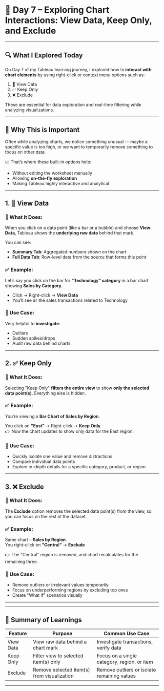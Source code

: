# 📅 Day 7 – Exploring Chart Interactions: View Data, Keep Only, and Exclude

---

## 🔍 What I Explored Today

On Day 7 of my Tableau learning journey, I explored how to **interact with chart elements** by using right-click or context menu options such as:

1. 🔎 View Data  
2. ✅ Keep Only  
3. ❌ Exclude

These are essential for data exploration and real-time filtering while analyzing visualizations.

---

## 🧠 Why This is Important

Often while analyzing charts, we notice something unusual — maybe a specific value is too high, or we want to temporarily remove something to focus on other data.

📈 That’s where these built-in options help:
- Without editing the worksheet manually
- Allowing **on-the-fly exploration**
- Making Tableau highly interactive and analytical

---

## 1. 🔎 View Data

### 🧠 What It Does:
When you click on a data point (like a bar or a bubble) and choose **View Data**, Tableau shows the **underlying raw data** behind that mark.

You can see:
- **Summary Tab**: Aggregated numbers shown on the chart  
- **Full Data Tab**: Row-level data from the source that forms this point

### ✅ Example:
Let’s say you click on the bar for **"Technology" category** in a bar chart showing **Sales by Category**.

- Click → Right-click → **View Data**  
- You’ll see all the sales transactions related to Technology

### 📌 Use Case:
Very helpful to **investigate**:
- Outliers
- Sudden spikes/drops
- Audit raw data behind charts

---

## 2. ✅ Keep Only

### 🧠 What It Does:
Selecting "Keep Only" **filters the entire view** to show **only the selected data point(s)**. Everything else is hidden.

### ✅ Example:
You’re viewing a **Bar Chart of Sales by Region**.

You click on **"East"** → Right-click → **Keep Only**  
👉 Now the chart updates to show only data for the East region.

### 📌 Use Case:
- Quickly isolate one value and remove distractions  
- Compare individual data points  
- Explore in-depth details for a specific category, product, or region

---

## 3. ❌ Exclude

### 🧠 What It Does:
The **Exclude** option removes the selected data point(s) from the view, so you can focus on the rest of the dataset.

### ✅ Example:
Same chart – **Sales by Region**.  
You right-click on **"Central"** → **Exclude**

👉 The "Central" region is removed, and chart recalculates for the remaining three.

### 📌 Use Case:
- Remove outliers or irrelevant values temporarily  
- Focus on underperforming regions by excluding top ones  
- Create "What if" scenarios visually

---
---

## 🧠 Summary of Learnings

| Feature      | Purpose                                    | Common Use Case                               |
|--------------|--------------------------------------------|-----------------------------------------------|
| View Data    | View raw data behind a chart mark          | Investigate transactions, verify data         |
| Keep Only    | Filter view to selected item(s) only       | Focus on a single category, region, or item   |
| Exclude      | Remove selected item(s) from visualization | Remove outliers or isolate remaining values   |

---
